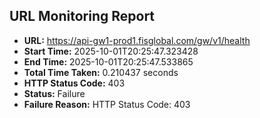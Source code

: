 ## URL Monitoring Report

- **URL:** https://api-gw1-prod1.fisglobal.com/gw/v1/health
- **Start Time:** 2025-10-01T20:25:47.323428
- **End Time:** 2025-10-01T20:25:47.533865
- **Total Time Taken:** 0.210437 seconds
- **HTTP Status Code:** 403
- **Status:** Failure
- **Failure Reason:** HTTP Status Code: 403
